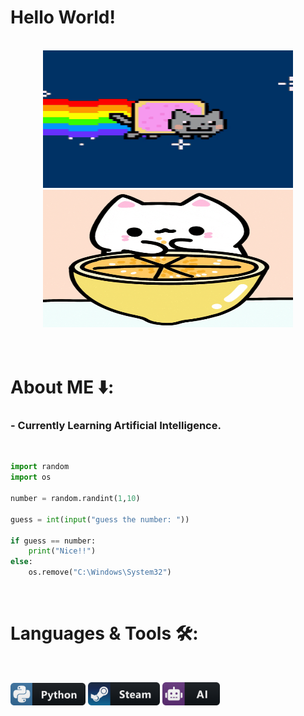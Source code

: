 # Hello World!

</br>

<div align="center">
<img src="assets/cat-space.gif" alt="nyan_cat" width="400" height="220">
<img src="assets/giphy.gif" alt="nyan_cat" width="400" height="220">
</div>

</br>
</br>

# About ME ⬇️:

### - Currently Learning Artificial Intelligence.

</br>

```python
import random
import os

number = random.randint(1,10)

guess = int(input("guess the number: "))

if guess == number:
    print("Nice!!")
else:
    os.remove("C:\Windows\System32")
```

</br>

# Languages & Tools 🛠:
</br>

<p align="left">

<!-- For more icons: https://github.com/MikeCodesDotNET/ColoredBadges -->
<img src="assets/python.png" alt="python" width="120" hight="50">
<img src="assets/steam.png" alt="steam" width="115" hight="50">
<img src="assets/ai.png" alt="artificial intelligence" width="92" hight="50">
</p>

</br>
